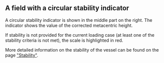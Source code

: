 ## A field with a circular stability indicator
A circular stability indicator is shown in the middle part on the right. The indicator shows the value of the corrected metacentric height.
<!-- TODO: уточнить после реализации -->
If stability is not provided for the current loading case (at least one of the stability criteria is not met), the scale is highlighted in red.

More detailed information on the stability of the vessel can be found on the page ["Stability"](/docs/user-guide/en/part08_stability/part08_stability.md).